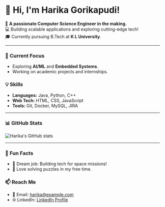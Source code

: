 # 👋 Hi, I'm Harika Gorikapudi!  
🌟 **A passionate Computer Science Engineer in the making.**  
💻 Building scalable applications and exploring cutting-edge tech!  
🎓 Currently pursuing B.Tech at **K L University**.  

---

### 🔭 **Current Focus**
- Exploring **AI/ML** and **Embedded Systems**.
- Working on academic projects and internships.
  
### 💡 **Skills**
- **Languages:** Java, Python, C++
- **Web Tech:** HTML, CSS, JavaScript
- **Tools:** Git, Docker, MySQL, JIRA  

---

### 📊 **GitHub Stats**
![Harika's GitHub stats](https://github-readme-stats.vercel.app/api?username=YourUsername&show_icons=true&theme=radical)

---

### 🌟 **Fun Facts**
- 🚀 Dream job: Building tech for space missions!
- 🧩 Love solving puzzles in my free time.

### 📫 **Reach Me**
- 💌 Email: [harika@example.com](mailto:harika@example.com)
- 🌐 LinkedIn: [LinkedIn Profile](https://linkedin.com/in/YourLinkedInUsername)


